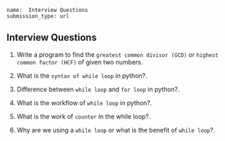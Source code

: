 ```ngMeta
name:  Interview Questions
submission_type: url
```

## Interview Questions


1. Write a program to find the `greatest common divisor (GCD)` or `highest common factor (HCF)` of given two numbers.

2. What is the `syntax of while loop` in python?.

3. Difference between `while loop` and `for loop` in python?.

4. What is the workflow of `while loop` in python?.

5. What is the work of `counter` in the while loop?.

6. Why are we using a `while loop` or what is the benefit of `while loop`?.


